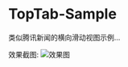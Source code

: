 TopTab-Sample
=================

类似腾讯新闻的横向滑动视图示例...

效果截图:
![效果图](./TopTab-Sample/doc/slide-demo.gif)